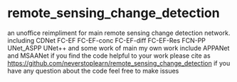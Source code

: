 # remote_sensing_change_detection
an unoffice reimpliment  for main remote sensing change detection network. including CDNet FC-EF FC-EF-conc FC-EF-diff FC-EF-Res FCN-PP UNet_ASPP UNet++ and some work of main 
my own work include APPANet and MSAANet if you find the code helpful to your work please cite as https://github.com/neverstoplearn/remote_sensing_change_detection
if you have any question about the code feel free to make issues
